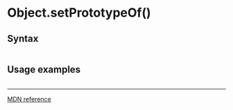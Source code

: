# Object.setPrototypeOf()

## Syntax

```js
```

## Usage examples

```js
```

---

[MDN reference]()
